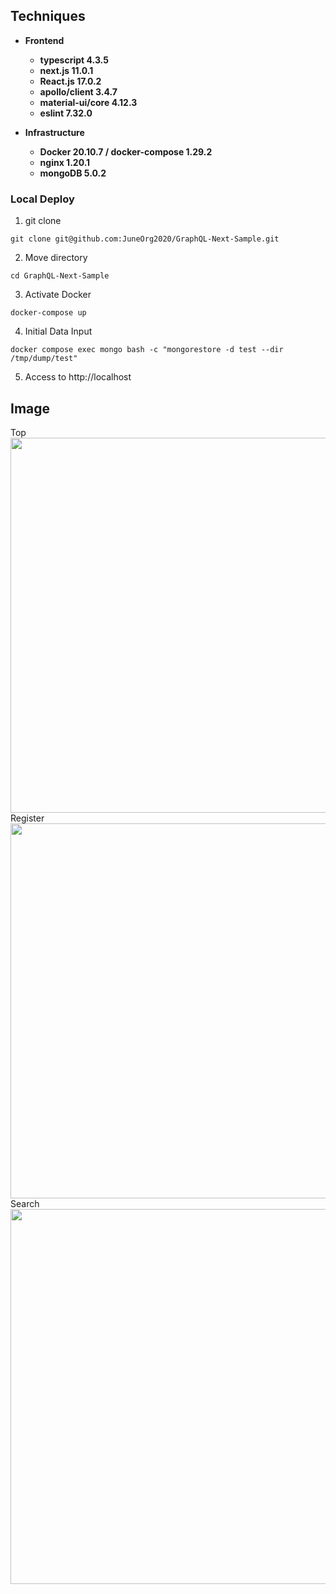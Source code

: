 ## Techniques

* __Frontend__
  * __typescript 4.3.5__
  * __next.js 11.0.1__
  * __React.js 17.0.2__
  * __apollo/client 3.4.7__
  * __material-ui/core 4.12.3__
  * __eslint 7.32.0__

* __Infrastructure__
  * __Docker 20.10.7 / docker-compose 1.29.2__
  * __nginx 1.20.1__
  * __mongoDB 5.0.2__

### Local Deploy

1.  git clone
```terminal
git clone git@github.com:JuneOrg2020/GraphQL-Next-Sample.git
```

2.  Move directory
```terminal
cd GraphQL-Next-Sample
```

3. Activate Docker
```terminal
docker-compose up
```

4. Initial Data Input
```terminal
docker compose exec mongo bash -c "mongorestore -d test --dir /tmp/dump/test"
```

5. Access to http://localhost

## Image
 Top <br>
<img src="https://user-images.githubusercontent.com/64642177/131006036-abece885-b393-444d-a439-5045a5206834.png" width=600><br>
 Register <br>
<img src="https://user-images.githubusercontent.com/64642177/131006095-a99a33f4-5704-4cbe-aa3e-01c88e0aba04.png" width=600><br>
 Search <br>
<img src="https://user-images.githubusercontent.com/64642177/131006127-17d0c0b0-d2c7-4457-8859-1a8049aa674a.png" width=600><br>


